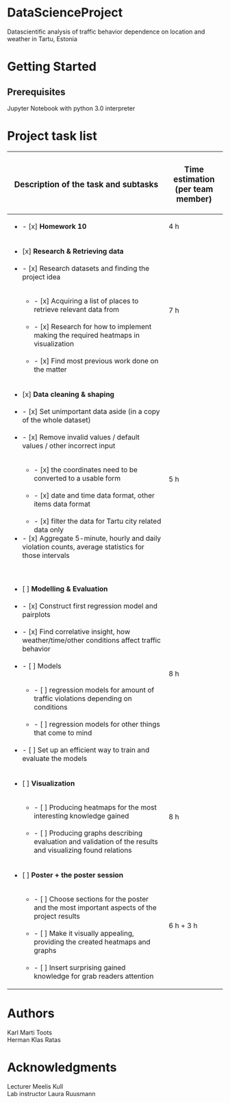 # DataScienceProject 
Datascientific analysis of traffic behavior dependence on location and weather in Tartu, Estonia

# Getting Started

## Prerequisites

Jupyter Notebook with python 3.0 interpreter

# Project task list
| <h3> Description of the task and subtasks </h3> | <h3> Time estimation <br> (per team member) </h3> |
------------ | -------------
| <ul><li>- [x] **Homework 10** </li></ul> | 4 h |
| <ul><li> [x] **Research & Retrieving data** </li><br> <li>- [x] Research datasets and finding the project idea </li><br> <ul><li>- [x] Acquiring a list of places to retrieve relevant data from </li><br> <li>- [x] Research for how to implement making the required heatmaps in visualization </li><br> <li>- [x] Find most previous work done on the matter </li></ul></ul> | 7 h |
| <ul><li> [x] **Data cleaning & shaping** </li><br> <li>- [x] Set unimportant data aside (in a copy of the whole dataset) </li><br> <li>- [x] Remove invalid values / default values / other incorrect input </li><br> <ul><li>- [x] the coordinates need to be converted to a usable form </li><br> <li>- [x] date and time data format, other items data format </li><br> <li>- [x] filter the data for Tartu city related data only </li></ul> <li>- [x] Aggregate 5-minute, hourly and daily violation counts, average statistics for those intervals </li><br></ul> | 5 h |
| <ul><li> [ ] **Modelling & Evaluation** </li><br> <li>- [x] Construct first regression model and pairplots </li><br> <li>- [x] Find correlative insight, how weather/time/other conditions affect traffic behavior </li><br> <li>- [ ] Models </li><br> <ul><li>- [ ] regression models for amount of traffic violations depending on conditions </li><br> <li>- [ ] regression models for other things that come to mind </li></ul><br> <li>- [ ] Set up an efficient way to train and evaluate the models </li></ul> | 8 h |
| <ul><li> [ ] **Visualization** </li><br> <ul><li>- [ ] Producing heatmaps for the most interesting knowledge gained  </li><br> <li>- [ ] Producing graphs describing evaluation and validation of the results and visualizing found relations </li></ul></ul> | 8 h |
| <ul><li> [ ] **Poster + the poster session** </li><br> <ul><li>- [ ] Choose sections for the poster and the most important aspects of the project results  </li><br> <li>- [ ] Make it visually appealing, providing the created heatmaps and graphs </li><br> <li>- [ ] Insert surprising gained knowledge for grab readers attention </li></ul></ul> | 6 h + 3 h |

# Authors
Karl Marti Toots<br>
Herman Klas Ratas

# Acknowledgments
Lecturer Meelis Kull<br>
Lab instructor Laura Ruusmann
